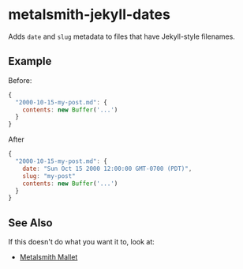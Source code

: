 # metalsmith-jekyll-dates

Adds `date` and `slug` metadata to files that have Jekyll-style filenames.

## Example

Before:

```js
{
  "2000-10-15-my-post.md": {
    contents: new Buffer('...')
  }
}
```

After

```js
{
  "2000-10-15-my-post.md": {
    date: "Sun Oct 15 2000 12:00:00 GMT-0700 (PDT)",
    slug: "my-post"
    contents: new Buffer('...')
  }
}
```

## See Also

If this doesn't do what you want it to, look at:

* [Metalsmith Mallet](https://github.com/aigarsdz/metalsmith-mallet)
